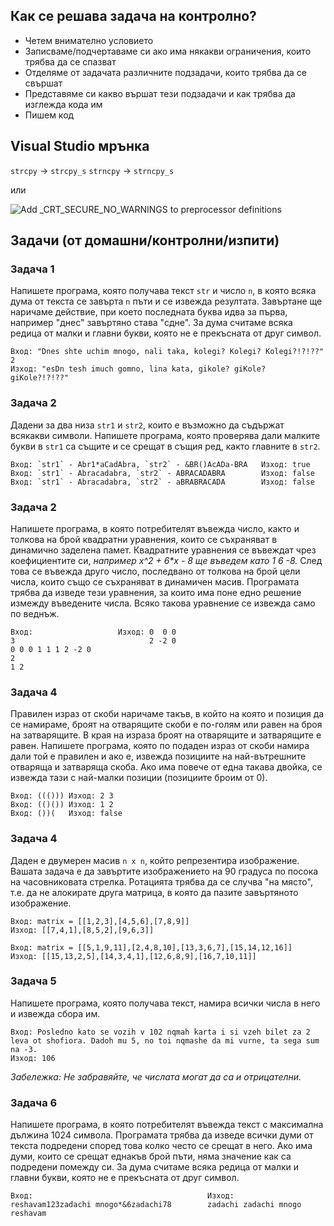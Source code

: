 ## Как се решава задача на контролно?
- Четем внимателно условието
- Записваме/подчертаваме си ако има някакви ограничения, които трябва да се спазват
- Отделяме от задачата различните подзадачи, които трябва да се свършат
- Представяме си какво вършат тези подзадачи и как трябва да изглежда кода им
- Пишем код

## Visual Studio мрънка
`strcpy` -> `strcpy_s`
`strncpy` -> `strncpy_s`

или 

![Add _CRT_SECURE_NO_WARNINGS to preprocessor definitions](https://i.stack.imgur.com/EMnNi.png "Add _CRT_SECURE_NO_WARNINGS to preprocessor definitions")

## Задачи (от домашни/контролни/изпити)

### Задача 1
Напишете програма, която получава текст `str` и число `n`, в която всяка дума от текста се завърта `n` пъти и се извежда резултата. Завъртане ще наричаме действие, при което последната буква идва за първа, например "днес" завъртяно става "сдне". За дума считаме всяка редица от малки и главни букви, която не е прекъсната от друг символ.   
```
Вход: "Dnes shte uchim mnogo, nali taka, kolegi? Kolegi? Kolegi?!?!??" 2    
Изход: "esDn tesh imuch gomno, lina kata, gikole? giKole? giKole?!?!??" 
```

### Задача 2
Дадени за два низа `str1` и `str2`, които е възможно да съдържат всякакви символи. Напишете програма, която проверява дали малките букви в `str1` са същите и се срещат в същия ред, както главните в `str2`.   
```
Вход: `str1` - Abr1*aCadAbra, `str2` - &BR()AcADa-BRA   Изход: true   
Вход: `str1` - Abracadabra, `str2` - ABRACADABRA        Изход: false   
Вход: `str1` - Abracadabra, `str2` - aBRABRACADA        Изход: false
```

### Задача 2
Напишете програма, в която потребителят въвежда число, както и толкова на брой квадратни уравнения, които се съхраняват в динамично заделена памет. Квадратните уравнения се въвеждат чрез коефициентите си, _например x^2 + 6*x - 8 ще въведем като 1 6 -8._  След това се въвежда друго число, последвано от толкова на брой цели числа, които също се съхраняват в динамичен масив. Програмата трябва да изведе тези уравнения, за които има поне едно решение измежду въведените числа. Всяко такова уравнение се извежда само по веднъж.
```
Вход:                   Изход: 0  0 0
3                              2 -2 0                 
0 0 0 1 1 1 2 -2 0
2
1 2
```

### Задача 4 
Правилен израз от скоби наричаме такъв, в който на която и позиция да се намираме, броят на отварящите скоби е по-голям или равен на броя на затварящите. В края на израза броят на отварящите и затварящите е равен. Напишете програма, която по подаден израз от скоби намира дали той е правилен и ако е, извежда позициите на най-вътрешните отваряща и затваряща скоба. Ако има повече от една такава двойка, се извежда тази с най-малки позиции (позициите броим от 0).
```
Вход: ((())) Изход: 2 3     
Вход: (()()) Изход: 1 2     
Вход: ())(   Изход: false  
```  

### Задача 4
Даден е двумерен масив `n x n`, който репрезентира изображение. Вашата задача е да завъртите изображението на 90 градуса по посока на часовниковата стрелка. Ротацията трябва да се случва "на място", т.е. да не алокирате друга матрица, в която да пазите завъртяното изображение.
```
Вход: matrix = [[1,2,3],[4,5,6],[7,8,9]]
Изход: [[7,4,1],[8,5,2],[9,6,3]]

Вход: matrix = [[5,1,9,11],[2,4,8,10],[13,3,6,7],[15,14,12,16]]
Изход: [[15,13,2,5],[14,3,4,1],[12,6,8,9],[16,7,10,11]]
```

### Задача 5
Напишете програма, която получава текст, намира всички числа в него и извежда сбора им.   
```  
Вход: Posledno kato se vozih v 102 nqmah karta i si vzeh bilet za 2 leva ot shofiora. Dadoh mu 5, no toi nqmashe da mi vurne, ta sega sum na -3.       
Изход: 106  
```
_Забележка: Не забравяйте, че числата могат да са и отрицателни._ 

### Задача 6
Напишете програма, в която потребителят въвежда текст с максимална дължина 1024 символа. Програмата трябва да изведе всички думи от текста подредени според това колко често се срещат в него. Ако има думи, които се срещат еднакъв брой пъти, няма значение как са подредени помежду си. За дума считаме всяка редица от малки и главни букви, която не е прекъсната от друг символ.
```
Вход:                                       Изход:
reshavam123zadachi mnogo*&6zadachi78        zadachi zadachi mnogo reshavam
```


